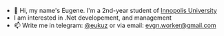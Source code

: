 - 👋 Hi, my name's Eugene. I'm a 2nd-year student of [Innopolis University](https://innopolis.university/)
- I am interested in .Net developement, and management
- 📫 Write me in telegram: [@eukuz](https://t.me/eukuz) or via email: evgn.worker@gmail.com
